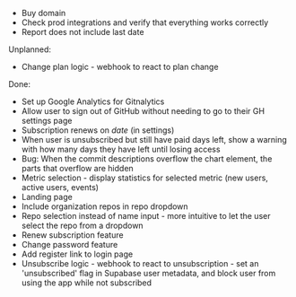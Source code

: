 * Buy domain
* Check prod integrations and verify that everything works correctly
* Report does not include last date


Unplanned:

* Change plan logic - webhook to react to plan change

Done:

* Set up Google Analytics for Gitnalytics
* Allow user to sign out of GitHub without needing to go to their GH settings page
* Subscription renews on _date_ (in settings)
* When user is unsubscribed but still have paid days left, show a warning with
how many days they have left until losing access
* Bug: When the commit descriptions overflow the chart <canvas/> element, the parts that overflow are hidden
* Metric selection - display statistics for selected metric (new users, active users, events)
* Landing page
* Include organization repos in repo dropdown
* Repo selection instead of name input - more intuitive to let the user select the repo from a dropdown
* Renew subscription feature
* Change password feature
* Add register link to login page
* Unsubscribe logic - webhook to react to unsubscription - set an 'unsubscribed' flag in Supabase user metadata,
 and block user from using the app while not subscribed